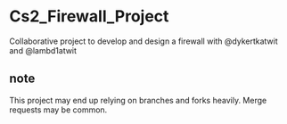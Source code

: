 # Cs2_Firewall_Project
Collaborative project to develop and design a firewall with @dykertkatwit and @lambd1atwit

## note
This project may end up relying on branches and forks heavily. Merge requests may be common.